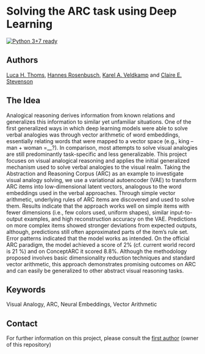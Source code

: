 # Solving the ARC task using Deep Learning

[![Python 3+7 ready](https://img.shields.io/badge/python-3.8%2B-yellowgreen.svg)](https://www.python.org/)

## Authors
[Luca H. Thoms](https://github.com/foger3), [Hannes Rosenbusch](https://hannesrosenbusch.github.io/), [Karel A. Veldkamp](https://github.com/KarelVeldkamp) and [Claire E. Stevenson](https://modelingcreativity.org/people/) 

## The Idea
Analogical reasoning derives information from known relations and generalizes this information to similar yet unfamiliar
situations. One of the first generalized ways in which deep learning models were able to solve verbal analogies was through
vector arithmetic of word embeddings, essentially relating words that were mapped to a vector space (e.g., king – man + woman
=__?). In comparison, most attempts to solve visual analogies are still predominantly task-specific and less generalizable. This
project focuses on visual analogical reasoning and applies the initial generalized mechanism used to solve verbal analogies to
the visual realm. Taking the Abstraction and Reasoning Corpus (ARC) as an example to investigate visual analogy solving,
we use a variational autoencoder (VAE) to transform ARC items into low-dimensional latent vectors, analogous to the word
embeddings used in the verbal approaches. Through simple vector arithmetic, underlying rules of ARC items are discovered
and used to solve them. Results indicate that the approach works well on simple items with fewer dimensions (i.e., few colors
used, uniform shapes), similar input-to-output examples, and high reconstruction accuracy on the VAE. Predictions on more
complex items showed stronger deviations from expected outputs, although, predictions still often approximated parts of the
item’s rule set. Error patterns indicated that the model works as intended. On the official ARC paradigm, the model achieved
a score of 2% (cf. current world record is 21 %) and on ConceptARC it scored 8.8%. Although the methodology proposed
involves basic dimensionality reduction techniques and standard vector arithmetic, this approach demonstrates promising
outcomes on ARC and can easily be generalized to other abstract visual reasoning tasks.

## Keywords
Visual Analogy, ARC, Neural Embeddings, Vector Arithmetic

## Contact
For further information on this project, please consult the [first author](https://github.com/foger3) (owner of this repository)